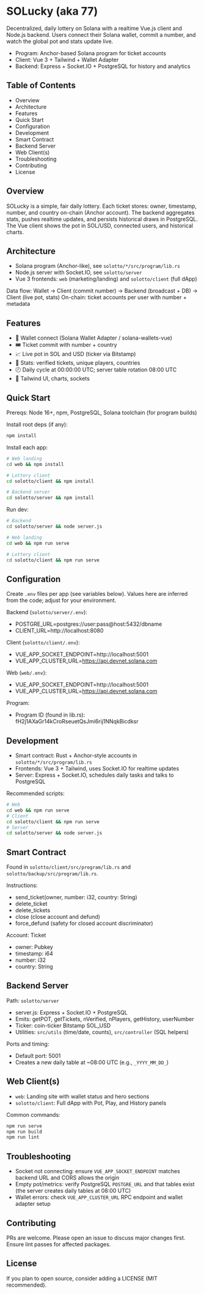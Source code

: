 # SOLucky (aka 77)

Decentralized, daily lottery on Solana with a realtime Vue.js client and Node.js backend. Users connect their Solana wallet, commit a number, and watch the global pot and stats update live.

- Program: Anchor-based Solana program for ticket accounts
- Client: Vue 3 + Tailwind + Wallet Adapter
- Backend: Express + Socket.IO + PostgreSQL for history and analytics

## Table of Contents
- Overview
- Architecture
- Features
- Quick Start
- Configuration
- Development
- Smart Contract
- Backend Server
- Web Client(s)
- Troubleshooting
- Contributing
- License

## Overview
SOLucky is a simple, fair daily lottery. Each ticket stores: owner, timestamp, number, and country on-chain (Anchor account). The backend aggregates stats, pushes realtime updates, and persists historical draws in PostgreSQL. The Vue client shows the pot in SOL/USD, connected users, and historical charts.

## Architecture
- Solana program (Anchor-like), see `solotto/*/src/program/lib.rs`
- Node.js server with Socket.IO, see `solotto/server`
- Vue 3 frontends: `web` (marketing/landing) and `solotto/client` (full dApp)

Data flow:
Wallet -> Client (commit number) -> Backend (broadcast + DB) -> Client (live pot, stats)
On-chain: ticket accounts per user with number + metadata

## Features
- 🔐 Wallet connect (Solana Wallet Adapter / solana-wallets-vue)
- 🎟️ Ticket commit with number + country
- 📈 Live pot in SOL and USD (ticker via Bitstamp)
- 🧠 Stats: verified tickets, unique players, countries
- 🕗 Daily cycle at 00:00:00 UTC; server table rotation 08:00 UTC
- 🧰 Tailwind UI, charts, sockets

## Quick Start
Prereqs: Node 16+, npm, PostgreSQL, Solana toolchain (for program builds)

Install root deps (if any):
```bash
npm install
```

Install each app:
```bash
# Web landing
cd web && npm install

# Lottery client
cd solotto/client && npm install

# Backend server
cd solotto/server && npm install
```

Run dev:
```bash
# Backend
cd solotto/server && node server.js

# Web landing
cd web && npm run serve

# Lottery client
cd solotto/client && npm run serve
```

## Configuration
Create `.env` files per app (see variables below). Values here are inferred from the code; adjust for your environment.

Backend (`solotto/server/.env`):
- POSTGRE_URL=postgres://user:pass@host:5432/dbname
- CLIENT_URL=http://localhost:8080

Client (`solotto/client/.env`):
- VUE_APP_SOCKET_ENDPOINT=http://localhost:5001
- VUE_APP_CLUSTER_URL=https://api.devnet.solana.com

Web (`web/.env`):
- VUE_APP_SOCKET_ENDPOINT=http://localhost:5001
- VUE_APP_CLUSTER_URL=https://api.devnet.solana.com

Program:
- Program ID (found in lib.rs): fH2j1AXaGr14kCroRseuetQsJmi6rij1NNqkBicdksr

## Development
- Smart contract: Rust + Anchor-style accounts in `solotto/*/src/program/lib.rs`
- Frontends: Vue 3 + Tailwind, uses Socket.IO for realtime updates
- Server: Express + Socket.IO, schedules daily tasks and talks to PostgreSQL

Recommended scripts:
```bash
# Web
cd web && npm run serve
# Client
cd solotto/client && npm run serve
# Server
cd solotto/server && node server.js
```

## Smart Contract
Found in `solotto/client/src/program/lib.rs` and `solotto/backup/src/program/lib.rs`.

Instructions:
- send_ticket(owner, number: i32, country: String)
- delete_ticket
- delete_tickets
- close (close account and defund)
- force_defund (safety for closed account discriminator)

Account: Ticket
- owner: Pubkey
- timestamp: i64
- number: i32
- country: String

## Backend Server
Path: `solotto/server`
- server.js: Express + Socket.IO + PostgreSQL
- Emits: getPOT, getTickets, nVerified, nPlayers, getHistory, userNumber
- Ticker: coin-ticker Bitstamp SOL_USD
- Utilities: `src/utils` (time/date, counts), `src/controller` (SQL helpers)

Ports and timing:
- Default port: 5001
- Creates a new daily table at ~08:00 UTC (e.g., `_YYYY_MM_DD_`)

## Web Client(s)
- `web`: Landing site with wallet status and hero sections
- `solotto/client`: Full dApp with Pot, Play, and History panels

Common commands:
```bash
npm run serve
npm run build
npm run lint
```

## Troubleshooting
- Socket not connecting: ensure `VUE_APP_SOCKET_ENDPOINT` matches backend URL and CORS allows the origin
- Empty pot/metrics: verify PostgreSQL `POSTGRE_URL` and that tables exist (the server creates daily tables at 08:00 UTC)
- Wallet errors: check `VUE_APP_CLUSTER_URL` RPC endpoint and wallet adapter setup

## Contributing
PRs are welcome. Please open an issue to discuss major changes first. Ensure lint passes for affected packages.

## License
If you plan to open source, consider adding a LICENSE (MIT recommended).
